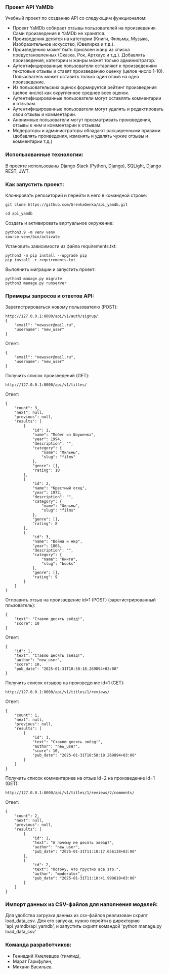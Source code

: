 ### Проект API YaMDb

Учебный проект по созданию API со следующим функционалом:

- Проект YaMDb собирает отзывы пользователей на произведения. Сами произведения в YaMDb не хранятся.
- Произведения делятся на категории (Книги, Фильмы, Музыка, Изобразительное искусство, Ювелирка и т.д.).
- Произведению может быть присвоен жанр из списка предустановленных (Сказка, Рок, Артхаус и т.д.). Добавлять произведения, категории и жанры может только администратор.
- Аутентифицированные пользователи оставляют к произведениям текстовые отзывы и ставят произведению оценку (целое число 1-10). Пользователь может оставить только один отзыв на одно произведение.
- Из пользовательских оценок формируется рейтинг произведения (целое число) как округленное среднее всех оценок.
- Аутентифицированные пользователи могут оставлять комментарии к отзывам.
- Аутентифицированные пользователи могут удалять и редактировать свои отзывы и комментарии.
- Анонимные пользователи могут просматривать произведения, отзывы к ним и комментарии к отзывам.
- Модераторы и администраторы обладают расширенными правами (добавлять проиведения, изменять и удалять чужие отзывы и комментарии т.д.)

### Использованные технологии:

В проекте использованы Django Stack (Python, Django), SQLight, Django REST, JWT.

### Как запустить проект:

Клонировать репозиторий и перейти в него в командной строке:

```
git clone https://github.com/GrenkaGenka/api_yamdb.git
```

```
cd api_yamdb
```

Cоздать и активировать виртуальное окружение:

```
python3.9 -m venv venv
source venv/bin/activate
```

Установить зависимости из файла requirements.txt:

```
python3 -m pip install --upgrade pip
pip install -r requirements.txt
```

Выполнить миграции и запустить проект:

```
python3 manage.py migrate
python3 manage.py runserver
```

### Примеры запросов и ответов API:

Зарегистрироваться новому пользователю (POST):
```
http://127.0.0.1:8000/api/v1/auth/signup/
{
    "email": "newuser@mail.ru",
    "username": "new_user"
}
```
Ответ:
```
{
    "email": "newuser@mail.ru",
    "username": "new_user"
}
```

Получить список произведений (GET):
```
http://127.0.0.1:8000/api/v1/titles/
```
Ответ:
```
{
    "count": 3,
    "next": null,
    "previous": null,
    "results": [
        {
            "id": 1,
            "name": "Побег из Шоушенка",
            "year": 1994,
            "description": "",
            "category": {
                "name": "Фильмы",
                "slug": "films"
            },
            "genre": [],
            "rating": 10
        },
        {
            "id": 2,
            "name": "Крестный отец",
            "year": 1972,
            "description": "",
            "category": {
                "name": "Фильмы",
                "slug": "films"
            },
            "genre": [],
            "rating": 8
        },
        {
            "id": 3,
            "name": "Война и мир",
            "year": 1865,
            "description": "",
            "category": {
                "name": "Книги",
                "slug": "books"
            },
            "genre": [],
            "rating": 9
        }
    ]
}
```

Отправить отзыв на произведение id=1 (POST) (зарегистрированный пльзователь):
```
{
    "text": "Ставлю десять звёзд!",
    "score": 10
}
```
Ответ:
```
{
    "id": 1,
    "text": "Ставлю десять звёзд!",
    "author": "new_user",
    "score": 10,
    "pub_date": "2025-01-31T10:58:18.269894+03:00"
}
```

Получить список отзывов на произведение id=1 (GET):
```
http://127.0.0.1:8000/api/v1/titles/1/reviews/
```
Ответ:
```
{
    "count": 1,
    "next": null,
    "previous": null,
    "results": [
        {
            "id": 1,
            "text": "Ставлю десять звёзд!",
            "author": "new_user",
            "score": 10,
            "pub_date": "2025-01-31T10:58:18.269894+03:00"
        }
    ]
}
```

Получить список комментариев на отзыв id=2 на произведение id=1 (GET):
```
http://127.0.0.1:8000/api/v1/titles/1/reviews/2/comments/
```
Ответ:
```
{
    "count": 2,
    "next": null,
    "previous": null,
    "results": [
        {
            "id": 1,
            "text": "А почему не десять звезд?",
            "author": "new_user",
            "pub_date": "2025-01-31T11:10:17.656138+03:00"
        },
        {
            "id": 2,
            "text": "Потому, что грустно все это.",
            "author": "moderator",
            "pub_date": "2025-01-31T11:10:41.999610+03:00"
        }
    ]
}
```
### Импорт данных из CSV-файлов для наполнения моделей:

Для удобства загрузки данных из csv-файлов реализован скрипт load_data_csv.
Для его запуска, нужно перейти в директорию 'api_yamdb/api_yamdb',
и запустить скрипт командой 'python manage.py load_data_csv'

### Команда разработчиков:

- Геннадий Хмелевцов (тимлид),
- Марат Гарифулин,
- Михаил Васильев.
